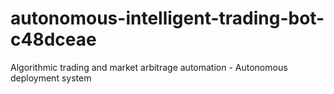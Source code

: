 # autonomous-intelligent-trading-bot-c48dceae
Algorithmic trading and market arbitrage automation - Autonomous deployment system
